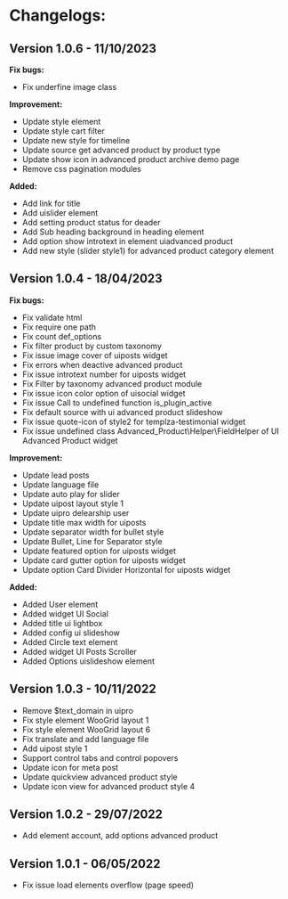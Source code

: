 # Changelogs:

## Version 1.0.6 - 11/10/2023

**Fix bugs:**

- Fix underfine image class

**Improvement:**

- Update style element
- Update style cart filter
- Update new style for timeline 
- Update source get advanced product by product type
- Update show icon in advanced product archive demo page
- Remove css pagination modules

**Added:**

- Add link for title
- Add uislider element
- Add setting product status for deader
- Add Sub heading background in heading element
- Add option show introtext in element uiadvanced product
- Add new style (slider style1) for advanced product category element

## Version 1.0.4 - 18/04/2023

**Fix bugs:**

- Fix validate html
- Fix require one path
- Fix count def_options
- Fix filter product by custom taxonomy
- Fix issue image cover of uiposts widget
- Fix errors when deactive advanced product
- Fix issue introtext number for uiposts widget
- Fix Filter by taxonomy advanced product module
- Fix issue icon color option of uisocial widget
- Fix issue Call to undefined function is_plugin_active
- Fix default source with ui advanced product slideshow
- Fix issue quote-icon of style2 for templza-testimonial widget
- Fix issue undefined class Advanced_Product\Helper\FieldHelper of UI Advanced Product widget

**Improvement:**

- Update lead posts
- Update language file
- Update auto play for slider
- Update uipost layout style 1
- Update uipro delearship user
- Update title max width for uiposts
- Update separator width for bullet style
- Update Bullet, Line for Separator style
- Update featured option for uiposts widget
- Update card gutter option for uiposts widget
- Update option Card Divider Horizontal for uiposts widget

**Added:**

- Added User element
- Added widget UI Social
- Added title ui lightbox
- Added config ui slideshow
- Added Circle text element
- Added widget UI Posts Scroller
- Added Options uislideshow element

## Version 1.0.3 - 10/11/2022

- Remove $text_domain in uipro
- Fix style element WooGrid layout 1
- Fix style element WooGrid layout 6
- Fix translate and add language file
- Add uipost style 1
- Support control tabs and control popovers
- Update icon for meta post
- Update quickview advanced product style
- Update icon view for advanced product style 4

## Version 1.0.2 - 29/07/2022

- Add element account, add options advanced product

## Version 1.0.1 - 06/05/2022

- Fix issue load elements overflow (page speed)